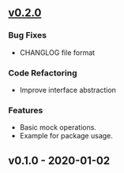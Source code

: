 <a name="v0.2.0"></a>
## [v0.2.0]

### Bug Fixes
- CHANGLOG file format

### Code Refactoring
- Improve interface abstraction

### Features
- Basic mock operations.
- Example for package usage.


<a name="v0.1.0"></a>
## v0.1.0 - 2020-01-02

[v0.2.0]: https://github.com/ipfans/gormodel/compare/v0.1.0...v0.2.0

